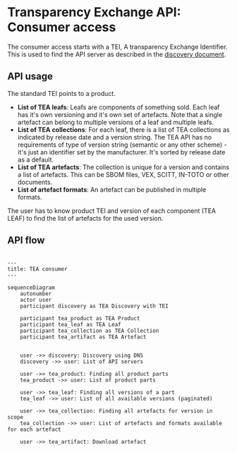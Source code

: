 # Transparency Exchange API: Consumer access


The consumer access starts with a TEI, A transparency Exchange Identifier. This is used to find the API server as
described in the [discovery document](/discovery/readme.md).

## API usage

The standard TEI points to a product.

- __List of TEA leafs__: Leafs are components of something sold. Each leaf has it's own versioning and it's own set of artefacts. Note that a single artefact can belong to multiple versions of a leaf and multiple leafs.
- __List of TEA collections__: For each leaf, there is a list of TEA collections as indicated by release date and a version string. The TEA API has no requirements of type of version string (semantic or any other scheme) - it's just an identifier set by the manufacturer. It's sorted by release date as a default.
- __List of TEA artefacts__: The collection is unique for a version and contains a list of artefacts. This can be SBOM files, VEX, SCITT, IN-TOTO or other documents.
- __List of artefact formats__: An artefact can be published in multiple formats.

The user has to know product TEI and version of each component (TEA LEAF) to find the list of artefacts for the used version.

## API flow

```mermaid

---
title: TEA consumer
---

sequenceDiagram
    autonumber
    actor user
    participant discovery as TEA Discovery with TEI

    participant tea_product as TEA Product
    participant tea_leaf as TEA Leaf
    participant tea_collection as TEA Collection
    participant tea_artifact as TEA Artefact


    user ->> discovery: Discovery using DNS
    discovery ->> user: List of API servers

    user ->> tea_product: Finding all product parts
    tea_product ->> user: List of product parts

    user ->> tea_leaf: Finding all versions of a part
    tea_leaf ->> user: List of all available versions (paginated)

    user ->> tea_collection: Finding all artefacts for version in scope
    tea_collection ->> user: List of artefacts and formats available for each artefact

    user ->> tea_artifact: Download artefact



```
